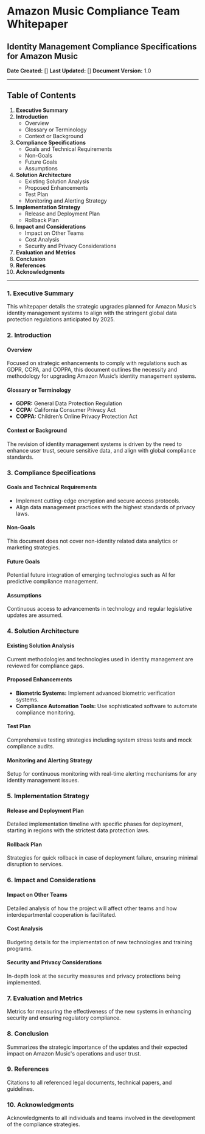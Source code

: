 # Amazon Music Compliance Team Whitepaper

## Identity Management Compliance Specifications for Amazon Music

**Date Created:** []
**Last Updated:** []
**Document Version:** 1.0

---

## Table of Contents
1. **Executive Summary**
2. **Introduction**
   - Overview
   - Glossary or Terminology
   - Context or Background
3. **Compliance Specifications**
   - Goals and Technical Requirements
   - Non-Goals
   - Future Goals
   - Assumptions
4. **Solution Architecture**
   - Existing Solution Analysis
   - Proposed Enhancements
   - Test Plan
   - Monitoring and Alerting Strategy
5. **Implementation Strategy**
   - Release and Deployment Plan
   - Rollback Plan
6. **Impact and Considerations**
   - Impact on Other Teams
   - Cost Analysis
   - Security and Privacy Considerations
7. **Evaluation and Metrics**
8. **Conclusion**
9. **References**
10. **Acknowledgments**

---

### 1. Executive Summary

This whitepaper details the strategic upgrades planned for Amazon Music’s identity management systems to align with the stringent global data protection regulations anticipated by 2025.

### 2. Introduction

#### Overview

Focused on strategic enhancements to comply with regulations such as GDPR, CCPA, and COPPA, this document outlines the necessity and methodology for upgrading Amazon Music’s identity management systems.

#### Glossary or Terminology

- **GDPR:** General Data Protection Regulation
- **CCPA:** California Consumer Privacy Act
- **COPPA:** Children’s Online Privacy Protection Act

#### Context or Background

The revision of identity management systems is driven by the need to enhance user trust, secure sensitive data, and align with global compliance standards.

### 3. Compliance Specifications

#### Goals and Technical Requirements

- Implement cutting-edge encryption and secure access protocols.
- Align data management practices with the highest standards of privacy laws.

#### Non-Goals

This document does not cover non-identity related data analytics or marketing strategies.

#### Future Goals

Potential future integration of emerging technologies such as AI for predictive compliance management.

#### Assumptions

Continuous access to advancements in technology and regular legislative updates are assumed.

### 4. Solution Architecture

#### Existing Solution Analysis

Current methodologies and technologies used in identity management are reviewed for compliance gaps.

#### Proposed Enhancements

- **Biometric Systems:** Implement advanced biometric verification systems.
- **Compliance Automation Tools:** Use sophisticated software to automate compliance monitoring.

#### Test Plan

Comprehensive testing strategies including system stress tests and mock compliance audits.

#### Monitoring and Alerting Strategy

Setup for continuous monitoring with real-time alerting mechanisms for any identity management issues.

### 5. Implementation Strategy

#### Release and Deployment Plan

Detailed implementation timeline with specific phases for deployment, starting in regions with the strictest data protection laws.

#### Rollback Plan

Strategies for quick rollback in case of deployment failure, ensuring minimal disruption to services.

### 6. Impact and Considerations

#### Impact on Other Teams

Detailed analysis of how the project will affect other teams and how interdepartmental cooperation is facilitated.

#### Cost Analysis

Budgeting details for the implementation of new technologies and training programs.

#### Security and Privacy Considerations

In-depth look at the security measures and privacy protections being implemented.

### 7. Evaluation and Metrics

Metrics for measuring the effectiveness of the new systems in enhancing security and ensuring regulatory compliance.

### 8. Conclusion

Summarizes the strategic importance of the updates and their expected impact on Amazon Music's operations and user trust.

### 9. References

Citations to all referenced legal documents, technical papers, and guidelines.

### 10. Acknowledgments

Acknowledgments to all individuals and teams involved in the development of the compliance strategies.
